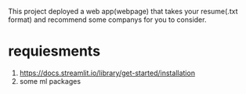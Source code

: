 This project deployed a web app(webpage) that takes your resume(.txt format) and recommend some companys
for you to consider.

# requiesments
1. https://docs.streamlit.io/library/get-started/installation
2. some ml packages


